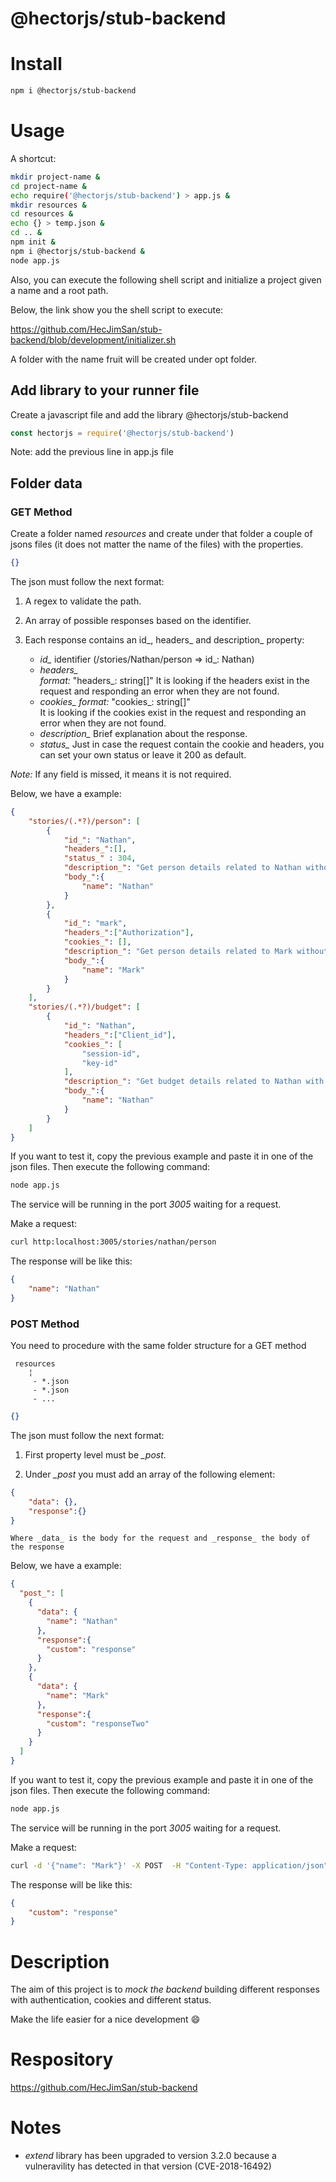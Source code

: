 # @hectorjs/stub-backend

# Install

```sh
npm i @hectorjs/stub-backend
```

# Usage

A shortcut:

```sh
mkdir project-name & 
cd project-name & 
echo require('@hectorjs/stub-backend') > app.js &
mkdir resources & 
cd resources & 
echo {} > temp.json &
cd .. &
npm init &
npm i @hectorjs/stub-backend &
node app.js
```

Also, you can execute the following shell script and initialize a project given a name and a root path.

Below, the link show you the shell script to execute:

https://github.com/HecJimSan/stub-backend/blob/development/initializer.sh


A folder with the name fruit will be created under opt folder.

## Add library to your runner file

Create a javascript file and add the library @hectorjs/stub-backend

```js
const hectorjs = require('@hectorjs/stub-backend')
```

Note: add the previous line in app.js file

## Folder data

### GET Method

Create a folder named _resources_ and create under that folder a couple of jsons files (it does not matter the name of the files) with the properties.

```json
{}
```
The json must follow the next format:

1. A regex to validate the path. 

2. An array of possible responses based on the identifier.

3. Each response contains an id_, headers_ and description_ property:

    *  *id_* identifier 
        (/stories/Nathan/person => id_: Nathan)
    *  *headers_*  
        _format:_ "headers_: string[]" 
        It is looking if the headers exist in the request and responding an error when they are not found.
    *  *cookies_* 
        _format:_ "cookies_: string[]"  
        It is looking if the cookies exist in the request and responding an error when they are not found.
    *  *description_*
        Brief explanation about the response.
    *  *status_*
        Just in case the request contain the cookie and headers, you can set your own status or leave it 200 as default.

_Note:_ If any field is missed, it means it is not required.

Below, we have a example:

```json
{
    "stories/(.*?)/person": [
        {
            "id_": "Nathan",
            "headers_":[],
            "status_" : 304,
            "description_": "Get person details related to Nathan without authentication",
            "body_":{
                "name": "Nathan"
            }
        },
        {
            "id_": "mark",
            "headers_":["Authorization"],
            "cookies_": [],
            "description_": "Get person details related to Mark without authentication",
            "body_":{
                "name": "Mark"
            }
        }
    ],
    "stories/(.*?)/budget": [
        {
            "id_": "Nathan",
            "headers_":["Client_id"],
            "cookies_": [
                "session-id",
                "key-id"
            ],
            "description_": "Get budget details related to Nathan with authentication",
            "body_":{
                "name": "Nathan"
            }
        }
    ]
}
```

If you want to test it, copy the previous example and paste it in one of the json files. Then execute the following command:

```sh
node app.js
```

The service will be running in the port *3005* waiting for a request.

Make a request:

```sh
curl http:localhost:3005/stories/nathan/person
```

The response will be like this:

```json
{
    "name": "Nathan"
}
```

### POST Method

You need to procedure with the same folder structure for a GET method
```
 resources
    ¦
     - *.json
     - *.json
     - ...
```
```json
{}
```
The json must follow the next format:

1. First property level must be *_post*. 

2. Under *_post* you must add an array of the following element:
```json
{
    "data": {},
    "response":{}
}
```
    Where _data_ is the body for the request and _response_ the body of the response

Below, we have a example:

```json
{
  "post_": [
    {
      "data": {
        "name": "Nathan"
      },
      "response":{
        "custom": "response"
      }
    },
    {
      "data": {
        "name": "Mark"
      },
      "response":{
        "custom": "responseTwo"
      }
    }
  ]
}
```

If you want to test it, copy the previous example and paste it in one of the json files. Then execute the following command:

```sh
node app.js
```

The service will be running in the port *3005* waiting for a request.

Make a request:

```sh
curl -d '{"name": "Mark"}' -X POST  -H "Content-Type: application/json"  http:localhost:3005/story/nathan
```

The response will be like this:

```json
{
    "custom": "response"
}
```


# Description

The aim of this project is to _mock the backend_  building different responses with authentication, cookies and different status.

Make the life easier for a nice development :smile:

# Respository

https://github.com/HecJimSan/stub-backend

# Notes

* _extend_ library has been upgraded to version 3.2.0 because a vulneravility has detected in that version (CVE-2018-16492)

